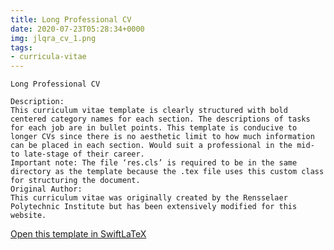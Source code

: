 ```yaml
---
title: Long Professional CV
date: 2020-07-23T05:28:34+0000
img: jlqra_cv_1.png
tags:
- curricula-vitae
---
```

```
Long Professional CV

Description:
This curriculum vitae template is clearly structured with bold centered category names for each section. The descriptions of tasks for each job are in bullet points. This template is conducive to longer CVs since there is no aesthetic limit to how much information can be placed in each section. Would suit a professional in the mid- to late-stage of their career.
Important note: The file ‘res.cls’ is required to be in the same directory as the template because the .tex file uses this custom class for structuring the document.
Original Author:
This curriculum vitae was originally created by the Rensselaer Polytechnic Institute but has been extensively modified for this website.
```
[Open this template in SwiftLaTeX](https://www.swiftlatex.com/project.html?import=https://swiftlatex.github.io/LaTeXBoilerPlate/zips/nychj_cv_1.zip)
